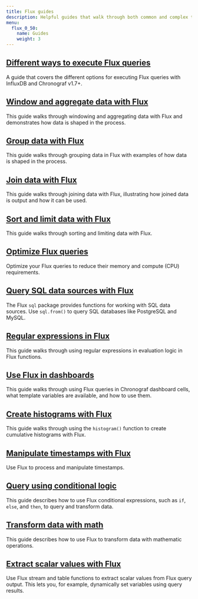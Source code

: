 ```yaml
---
title: Flux guides
description: Helpful guides that walk through both common and complex tasks and use cases for Flux.
menu:
  flux_0_50:
    name: Guides
    weight: 3
---
```


## [Different ways to execute Flux queries](/flux/v0.50/guides/executing-queries)
A guide that covers the different options for executing Flux queries with InfluxDB and Chronograf v1.7+.

## [Window and aggregate data with Flux](/flux/v0.50/guides/windowing-aggregating)
This guide walks through windowing and aggregating data with Flux and demonstrates
how data is shaped in the process.

## [Group data with Flux](/flux/v0.50/guides/grouping-data)
This guide walks through grouping data in Flux with examples of how data is shaped in the process.

## [Join data with Flux](/flux/v0.50/guides/join)
This guide walks through joining data with Flux, illustrating how joined data is output and how it can be used.

## [Sort and limit data with Flux](/flux/v0.50/guides/sort-limit)
This guide walks through sorting and limiting data with Flux.

## [Optimize Flux queries](/flux/v0.50/guides/optimize-queries)
Optimize your Flux queries to reduce their memory and compute (CPU) requirements.

## [Query SQL data sources with Flux](/flux/v0.50/guides/sql)
The Flux `sql` package provides functions for working with SQL data sources.
Use `sql.from()` to query SQL databases like PostgreSQL and MySQL.

## [Regular expressions in Flux](/flux/v0.50/guides/regular-expressions)
This guide walks through using regular expressions in evaluation logic in Flux functions.

## [Use Flux in dashboards](/flux/v0.50/guides/flux-in-dashboards)
This guide walks through using Flux queries in Chronograf dashboard cells,
what template variables are available, and how to use them.

## [Create histograms with Flux](/flux/v0.50/guides/histograms)
This guide walks through using the `histogram()` function to create cumulative histograms with Flux.

## [Manipulate timestamps with Flux](/flux/v0.50/guides/manipulate-timestamps)
Use Flux to process and manipulate timestamps.

## [Query using conditional logic](/flux/v0.50/guides/conditional-logic)
This guide describes how to use Flux conditional expressions, such as `if`,
`else`, and `then`, to query and transform data.

## [Transform data with math](/flux/v0.50/guides/mathematic-operations)
This guide describes how to use Flux to transform data with mathematic operations.

## [Extract scalar values with Flux](/flux/v0.50/guides/scalar-values)
Use Flux stream and table functions to extract scalar values from Flux query output.
This lets you, for example, dynamically set variables using query results.

